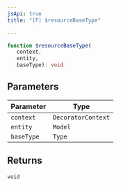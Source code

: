 ```yaml
---
jsApi: true
title: "[F] $resourceBaseType"

---
```

```ts
function $resourceBaseType(
   context, 
   entity, 
   baseType): void
```

## Parameters

| Parameter | Type |
| ------ | ------ |
| `context` | `DecoratorContext` |
| `entity` | `Model` |
| `baseType` | `Type` |

## Returns

`void`
